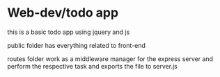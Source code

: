 # Web-dev/todo app

this is a basic todo app using jquery and js 



public folder has everything related to front-end




routes folder work as a middleware manager for the express server and perform the respective task and exports the file to server.js
